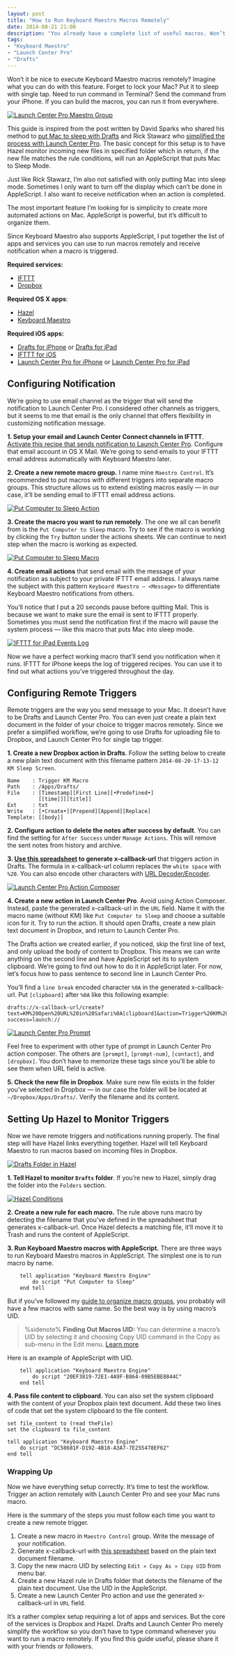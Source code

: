 ```yaml
---
layout: post
title: "How to Run Keyboard Maestro Macros Remotely"
date: 2014-08-21 21:00
description: "You already have a complete list of useful macros. Won’t it be better if you can run the macro with your iPhone from everywhere?"
tags:
- "Keyboard Maestro"
- "Launch Center Pro"
- "Drafts"
---
```


Won’t it be nice to execute Keyboard Maestro macros remotely? Imagine what you can do with this feature. Forget to lock your Mac? Put it to sleep with single tap. Need to run command in Terminal? Send the command from your iPhone. If you can build the macros, you can run it from everywhere.

<!-- more -->

[ ![Launch Center Pro Maestro Group][202016] ](http://images.sayzlim.net/2014/08/remote_macro_launch_center.jpg "Launch Center Pro Maestro Group")

[202016]: http://images.sayzlim.net/2014/08/remote_macro_launch_center.jpg "Launch Center Pro Maestro Group"

This guide is inspired from the post written by David Sparks who shared his method to [put Mac to sleep with Drafts](http://macsparky.com/blog/2013/5/put-your-mac-to-sleep-with-ios-drafts "Put Your Mac to Sleep with iOS Drafts — MacSparky") and Rick Stawarz who [simplified the process with Launch Center Pro](http://rickstawarz.com/blog/2014/8/remotely-lock-a-macs-screen-with-launch-center-pro "Remotely lock a Mac&#39;s screen with Launch Center Pro — Rick Stawarz"). The basic concept for this setup is to have Hazel monitor incoming new files in specified folder which in return, if the new file matches the rule conditions, will run an AppleScript that puts Mac to Sleep Mode.

Just like Rick Stawarz, I’m also not satisfied with only putting Mac into sleep mode. Sometimes I only want to turn off the display which can’t be done in AppleScript. I also want to receive notification when an action is completed.

The most important feature I’m looking for is simplicity to create more automated actions on Mac. AppleScript is powerful, but it’s difficult to organize them.

Since Keyboard Maestro also supports AppleScript, I put together the list of apps and services you can use to run macros remotely and receive notification when a macro is triggered.

**Required services:**

- [IFTTT](https://ifttt.com/ "IFTTT: Put the internet to work for you.")
- [Dropbox](https://www.dropbox.com/referrals/NTM1NjQ5ODQ5 "Register Dropbox Account — Dropbox")

**Required OS X apps**:

- [Hazel](http://www.noodlesoft.com/hazel.php "Noodlesoft - Hazel")
- [Keyboard Maestro](http://www.keyboardmaestro.com/ "Keyboard Maestro 6.4.6: Work Faster with Macros for Mac OS X")

**Required iOS apps:**

- [Drafts for iPhone][6] or [Drafts for iPad][7]
- [IFTTT for iOS](https://itunes.apple.com/us/app/ifttt/id660944635?mt=8&uo=4&at=11ld6n&ct=ifttt "IFTTT for iOS")
- [Launch Center Pro for iPhone][8] or [Launch Center Pro for iPad][9]

[6]:	https://itunes.apple.com/us/app/drafts-quickly-capture-notes/id502385074?mt=8&at=11ld6n&ct=drafts "Drafts - Quickly Capture Notes"
[7]:	https://itunes.apple.com/us/app/drafts-for-ipad-quickly-capture/id542797283?mt=8&uo=4&at=11ld6n&ct=drafts+for+ipad "Drafts for iPad - Quickly Capture Notes"
[8]:	https://itunes.apple.com/us/app/launch-center-pro/id532016360?mt=8&at=11ld6n&ct=launch+center+pro "Launch Center Pro on the App Store on iTunes"
[9]:	https://itunes.apple.com/us/app/launch-center-pro-for-ipad/id799664902?mt=8&uo=4&at=11ld6n&ct=launch+center+pro+for+ipad "Launch Center Pro for iPad"

## Configuring Notification

We’re going to use email channel as the trigger that will send the notification to Launch Center Pro. I considered other channels as triggers, but it seems to me that email is the only channel that offers flexibility in customizing notification message.

**1. Setup your email and Launch Center Connect channels in IFTTT**. [Activate this recipe that sends notification to Launch Center Pro](https://ifttt.com/recipes/196756-send-email-subject-as-launch-center-pro-notification "Send Email Subject as Launch Center Pro Notification"). Configure that email account in OS X Mail. We’re going to send emails to your IFTTT email address automatically with Keyboard Maestro later.

**2. Create a new remote macro group.** I name mine `Maestro Control`. It’s recommended to put macros with different triggers into separate macro groups. This structure allows us to extend existing macros easily — in our case, it’ll be sending email to IFTTT email address actions.

[ ![Put Computer to Sleep Action][204858] ](http://images.sayzlim.net/2014/08/remote_macro_sleep_computer_action.jpg "Put Computer to Sleep Action")

[204858]: http://images.sayzlim.net/2014/08/remote_macro_sleep_computer_action.jpg "Put Computer to Sleep Action"

**3. Create the macro you want to run remotely**. The one we all can benefit from is the `Put Computer to Sleep` macro. Try to see if the macro is working by clicking the `Try` button under the actions sheets. We can continue to next step when the macro is working as expected.

[ ![Put Computer to Sleep Macro][202108] ](http://images.sayzlim.net/2014/08/remote_macro_sleep_computer.jpg "Put Computer to Sleep Macro")

[202108]: http://images.sayzlim.net/2014/08/remote_macro_sleep_computer.jpg "Put Computer to Sleep Macro"

**4. Create email actions** that send email with the message of your notification as subject to your private IFTTT email address. I always name the subject with this pattern `Keyboard Maestro — <Message>` to differentiate Keyboard Maestro notifications from others.

You’ll notice that I put a 20 seconds pause before quitting Mail. This is because we want to make sure the email is sent to IFTTT properly. Sometimes you must send the notification first if the macro will pause the system process — like this macro that puts Mac into sleep mode.

[ ![IFTTT for iPad Events Log][202135] ](http://images.sayzlim.net/2014/08/remote_macro_ifttt.jpg "IFTTT for iPad Events Log")

[202135]: http://images.sayzlim.net/2014/08/remote_macro_ifttt.jpg "IFTTT for iPad Events Log"

Now we have a perfect working macro that’ll send you notification when it runs. IFTTT for iPhone keeps the log of triggered recipes. You can use it to find out what actions you’ve triggered throughout the day.

## Configuring Remote Triggers

Remote triggers are the way you send message to your Mac. It doesn’t have to be Drafts and Launch Center Pro. You can even just create a plain text document in the folder of your choice to trigger macros remotely. Since we prefer a simplified workflow, we’re going to use Drafts for uploading file to Dropbox, and Launch Center Pro for single tap trigger.

**1. Create a new Dropbox action in Drafts**. Follow the setting below to create a new plain text document with this filename pattern `2014-08-20-17-13-12 KM Sleep Screen`.

```
Name    : Trigger KM Macro
Path    : /Apps/Drafts/
File    : [Timestamp][First Line][•Predefined•]
          [[time]][[title]]
Ext     : txt
Write   : [•Create•][Prepend][Append][Replace]
Template: [[body]]
```

**2. Configure action to delete the notes after success by default**. You can find the setting for `After Success` under `Manage Actions`. This will remove the sent notes from history and archive.

[spreadsheet]: https://docs.google.com/spreadsheets/d/1aJtuHPmbyc4TNl7hproNqVXGLG28LyP6ZRXRUKQnkXs/edit#gid=0 "x-callback-url generator"

**3. [Use this spreadsheet][spreadsheet] to generate x-callback-url** that triggers action in Drafts. The formula in x-callback-url column replaces the `white space` with `%20`. You can also encode other characters with [URL Decoder/Encoder](http://meyerweb.com/eric/tools/dencoder/ "URL Decoder/Encoder - Meyerweb").

[ ![Launch Center Pro Action Composer][202207] ](http://images.sayzlim.net/2014/08/remote_macro_action_composer.jpg "Launch Center Pro Action Composer")

[202207]: http://images.sayzlim.net/2014/08/remote_macro_action_composer.jpg "Launch Center Pro Action Composer"

**4. Create a new action in Launch Center Pro**. Avoid using Action Composer. Instead, paste the generated x-callback-url in the `URL` field. Name it with the macro name (without KM) like `Put Computer to Sleep` and choose a suitable icon for it. Try to run the action. It should open Drafts, create a new plain text document in Dropbox, and return to Launch Center Pro.

The Drafts action we created earlier, if you noticed, skip the first line of text, and only upload the body of content to Dropbox. This means we can write anything on the second line and have AppleScript set its to system clipboard. We’re going to find out how to do it in AppleScript later. For now, let‘s focus how to pass sentence to second line in Launch Center Pro.

You’ll find a `line break` encoded character `%0A` in the generated x-callback-url. Put `[clipboard]` after `%0A` like this following example:

	drafts://x-callback-url/create?text=KM%20Open%20URL%20in%20Safari%0A[clipboard]&action=Trigger%20KM%20Macro&x-success=launch://

[ ![Launch Center Pro Prompt][202224] ](http://images.sayzlim.net/2014/08/remote_macro_action_composer_prompt.jpg "Launch Center Pro Prompt")

[202224]: http://images.sayzlim.net/2014/08/remote_macro_action_composer_prompt.jpg "Launch Center Pro Prompt"

Feel free to experiment with other type of prompt in Launch Center Pro action composer. The others are `[prompt]`, `[prompt-num]`, `[contact]`, and `[dropbox]`. You don’t have to memorize these tags since you’ll be able to see them when URL field is active.

**5. Check the new file in Dropbox**. Make sure new file exists in the folder you’ve selected in Dropbox — in our case the folder will be located at `~/Dropbox/Apps/Drafts/`. Verify the filename and its content.

## Setting Up Hazel to Monitor Triggers

Now we have remote triggers and notifications running properly. The final step will have Hazel links everything together. Hazel will tell Keyboard Maestro to run macros based on incoming files in Dropbox.

[ ![Drafts Folder in Hazel][202332] ](http://images.sayzlim.net/2014/08/remote_macro_hazel_folder.jpg "Drafts Folder in Hazel")

[202332]: http://images.sayzlim.net/2014/08/remote_macro_hazel_folder.jpg "Drafts Folder in Hazel"

**1. Tell Hazel to monitor `Drafts` folder**. If you’re new to Hazel, simply drag the folder into the `Folders` section.

[ ![Hazel Conditions][202347] ](http://images.sayzlim.net/2014/08/remote_macro_hazel_conditions.jpg "Hazel Conditions")

[202347]: http://images.sayzlim.net/2014/08/remote_macro_hazel_conditions.jpg "Hazel Conditions"

**2. Create a new rule for each macro.** The rule above runs macro by detecting the filename that you’ve defined in the spreadsheet that generates x-callback-url. Once Hazel detects a matching file, it’ll move it to Trash and runs the content of AppleScript.

**3. Run Keyboard Maestro macros with AppleScript.** There are three ways to run Keyboard Maestro macros in AppleScript. The simplest one is to run macro by name.

``` applescript
	tell application "Keyboard Maestro Engine"
	    do script "Put Computer to Sleep"
	end tell
```

But if you’ve followed my [guide to organize macro groups](http://sayzlim.net/organize-keyboard-maestro-macros "How I Organize Keyboard Maestro Macro Groups - Sayz Lim"), you probably will have a few macros with same name. So the best way is by using macro’s UID.

> %sidenote%
> **Finding Out Macros UID:** You can determine a macro’s UID by selecting it and choosing Copy UID command in the Copy as sub-menu in the Edit menu. [Learn more](http://www.keyboardmaestro.com/documentation/6/scripting.html "Keyboard Maestro 6 Documentation: Scripting").

Here is an example of AppleScript with UID.

``` applescript
	tell application "Keyboard Maestro Engine"
	    do script "20EF3819-72E1-4A9F-B864-09B5EBE8844C"
	end tell
```

**4. Pass file content to clipboard**. You can also set the system clipboard with the content of your Dropbox plain text document. Add these two lines of code that set the system clipboard to the file content.

```
set file_content to (read theFile)
set the clipboard to file_content

tell application "Keyboard Maestro Engine"
	do script "DC58681F-D192-4B18-A3A7-7E255478EF62"
end tell
```

### Wrapping Up
Now we have everything setup correctly. It’s time to test the workflow. Trigger an action remotely with Launch Center Pro and see your Mac runs macro.

Here is the summary of the steps you must follow each time you want to create a new remote trigger.

1. Create a new macro in `Maestro Control` group. Write the message of your notification.
2. Generate x-callback-url with [this spreadsheet][spreadsheet] based on the plain text document filename.
3. Copy the new macro UID by selecting `Edit » Copy As » Copy UID` from menu bar.
4. Create a new Hazel rule in Drafts folder that detects the filename of the plain text document. Use the UID in the AppleScript.
5. Create a new Launch Center Pro action and use the generated x-callback-url in `URL` field.

It’s a rather complex setup requiring a lot of apps and services. But the core of the services is Dropbox and Hazel. Drafts and Launch Center Pro merely simplify the workflow so you don’t have to type command whenever you want to run a macro remotely. If you find this guide useful, please share it with your friends or followers.